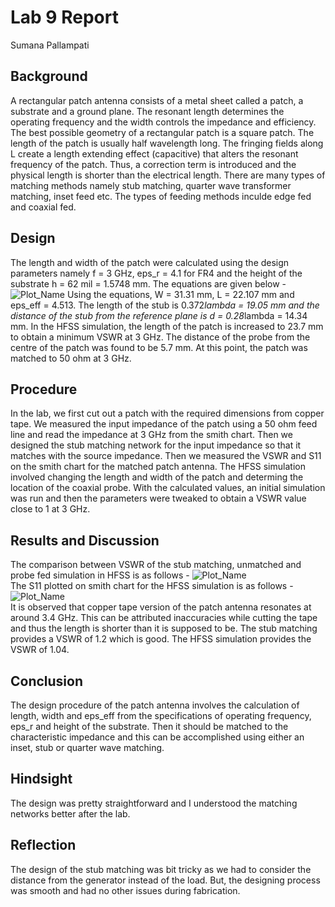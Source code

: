 # Lab 9 Report
Sumana Pallampati

## Background
A rectangular patch antenna consists of a metal sheet called a patch, a substrate and a ground plane. The resonant length determines the operating frequency and the width controls the impedance and efficiency. The best possible geometry of a rectangular patch is a square patch. The length of the patch is usually half wavelength long. The fringing fields along L create a length extending effect (capacitive) that alters the resonant frequency of the patch. Thus, a correction term is introduced and the physical length is shorter than the electrical length. There are many types of matching methods namely stub matching, quarter wave transformer matching, inset feed etc. The types of feeding methods inculde edge fed and coaxial fed. 

## Design
The length and width of the patch were calculated using the design parameters namely f = 3 GHz, eps_r = 4.1 for FR4 and the height of the substrate h = 62 mil = 1.5748 mm. The equations are given below - <br>
![Plot_Name](https://github.com/CourseReps/ECEN452-Spring2016/blob/master/Students/sumana-pallampati/Lab9/Screen%20Shot%202016-04-13%20at%202.24.04%20PM.png)
Using the equations, W = 31.31 mm, L = 22.107 mm and eps_eff = 4.513. The length of the stub is 0.372*lambda = 19.05 mm and the distance of the stub from the reference plane is d = 0.28*lambda = 14.34 mm. In the HFSS simulation, the length of the patch is increased to 23.7 mm to obtain a minimum VSWR at 3 GHz. The distance of the probe from the centre of the patch was found to be 5.7 mm. At this point, the patch was matched to 50 ohm at 3 GHz.

## Procedure
In the lab, we first cut out a patch with the required dimensions from copper tape. We measured the input impedance of the patch using a 50 ohm feed line and read the impedance at 3 GHz from the smith chart. Then we designed the stub matching network for the input impedance so that it matches with the source impedance. Then we measured the VSWR and S11 on the smith chart for the matched patch antenna. The HFSS simulation involved changing the length and width of the patch and determing the location of the coaxial probe. With the calculated values, an initial simulation was run and then the parameters were tweaked to obtain a VSWR value close to 1 at 3 GHz.

## Results and Discussion
The comparison between VSWR of the stub matching, unmatched and probe fed simulation in HFSS is as follows -
![Plot_Name](https://github.com/CourseReps/ECEN452-Spring2016/blob/master/Students/sumana-pallampati/Lab9/VSWR.png) <br>
The S11 plotted on smith chart for the HFSS simulation is as follows -
![Plot_Name](https://github.com/CourseReps/ECEN452-Spring2016/blob/master/Students/sumana-pallampati/Lab9/SmithChart_HFSS.PNG) <br>
It is observed that copper tape version of the patch antenna resonates at around 3.4 GHz. This can be attributed inaccuracies while cutting the tape and thus the length is shorter than it is supposed to be. The stub matching provides a VSWR of 1.2 which is good. The HFSS simulation provides the VSWR of 1.04.

## Conclusion 
The design procedure of the patch antenna involves the calculation of length, width and eps_eff from the specifications of operating frequency, eps_r and height of the substrate. Then it should be matched to the characteristic impedance and this can be accomplished using either an inset, stub or quarter wave matching. 

## Hindsight
The design was pretty straightforward and I understood the matching networks better after the lab.

## Reflection
The design of the stub matching was bit tricky as we had to consider the distance from the generator instead of the load. But, the designing process was smooth and had no other issues during fabrication.
